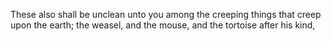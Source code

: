 These also shall be unclean unto you among the creeping things that creep upon the earth; the weasel, and the mouse, and the tortoise after his kind,
